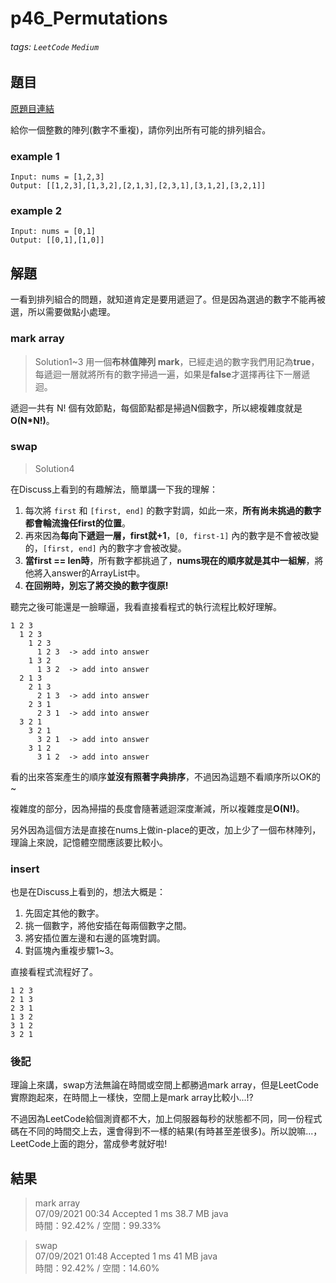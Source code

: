 # p46_Permutations

###### tags: `LeetCode` `Medium`

## 題目
[原題目連結](https://leetcode.com/problems/permutations/)

給你一個整數的陣列(數字不重複)，請你列出所有可能的排列組合。

### example 1
```
Input: nums = [1,2,3]
Output: [[1,2,3],[1,3,2],[2,1,3],[2,3,1],[3,1,2],[3,2,1]]
```

### example 2
```
Input: nums = [0,1]
Output: [[0,1],[1,0]]
```

## 解題
一看到排列組合的問題，就知道肯定是要用遞迴了。但是因為選過的數字不能再被選，所以需要做點小處理。

### mark array
> Solution1~3
用一個**布林值陣列 mark**，已經走過的數字我們用記為**true**，每遞迴一層就將所有的數字掃過一遍，如果是**false**才選擇再往下一層遞迴。

遞迴一共有 N! 個有效節點，每個節點都是掃過N個數字，所以總複雜度就是**O(N\*N!)**。

### swap
> Solution4

在Discuss上看到的有趣解法，簡單講一下我的理解：
1. 每次將 `first` 和 `[first, end]` 的數字對調，如此一來，**所有尚未挑過的數字都會輪流擔任first的位置**。
2. 再來因為**每向下遞迴一層，first就+1**，`[0, first-1]` 內的數字是不會被改變的，`[first, end]` 內的數字才會被改變。
3. **當first == len時**，所有數字都挑過了，**nums現在的順序就是其中一組解**，將他將入answer的ArrayList中。
4. **在回朔時，別忘了將交換的數字復原!**

聽完之後可能還是一臉矇逼，我看直接看程式的執行流程比較好理解。

```
1 2 3 
  1 2 3 
    1 2 3 
      1 2 3  -> add into answer
    1 3 2 
      1 3 2  -> add into answer
  2 1 3 
    2 1 3 
      2 1 3  -> add into answer
    2 3 1 
      2 3 1  -> add into answer
  3 2 1 
    3 2 1 
      3 2 1  -> add into answer
    3 1 2 
      3 1 2  -> add into answer
```

看的出來答案產生的順序**並沒有照著字典排序**，不過因為這題不看順序所以OK的~

複雜度的部分，因為掃描的長度會隨著遞迴深度漸減，所以複雜度是**O(N!)**。

另外因為這個方法是直接在nums上做in-place的更改，加上少了一個布林陣列，理論上來說，記憶體空間應該要比較小。

### insert
也是在Discuss上看到的，想法大概是：

1. 先固定其他的數字。
2. 挑一個數字，將他安插在每兩個數字之間。
3. 將安插位置左邊和右邊的區塊對調。
4. 對區塊內重複步驟1~3。

直接看程式流程好了。
```
1 2 3
2 1 3
2 3 1
1 3 2
3 1 2
3 2 1
```

### 後記
理論上來講，swap方法無論在時間或空間上都勝過mark array，但是LeetCode實際跑起來，在時間上一樣快，空間上是mark array比較小...!?  

不過因為LeetCode給個測資都不大，加上伺服器每秒的狀態都不同，同一份程式碼在不同的時間交上去，還會得到不一樣的結果(有時甚至差很多)。所以說嘛...，LeetCode上面的跑分，當成參考就好啦!

## 結果
> mark array  
> 07/09/2021 00:34	Accepted	1 ms	38.7 MB	java  
> 時間：92.42% / 空間：99.33%

> swap  
> 07/09/2021 01:48	Accepted	1 ms	41 MB	java  
> 時間：92.42% / 空間：14.60%